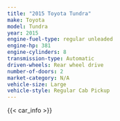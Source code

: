 ```yaml
---
title: "2015 Toyota Tundra"
make: Toyota
model: Tundra
year: 2015
engine-fuel-type: regular unleaded
engine-hp: 381
engine-cylinders: 8
transmission-type: Automatic
driven-wheels: Rear wheel drive
number-of-doors: 2
market-category: N/A
vehicle-size: Large
vehicle-style: Regular Cab Pickup
---
```


{{< car_info >}}
